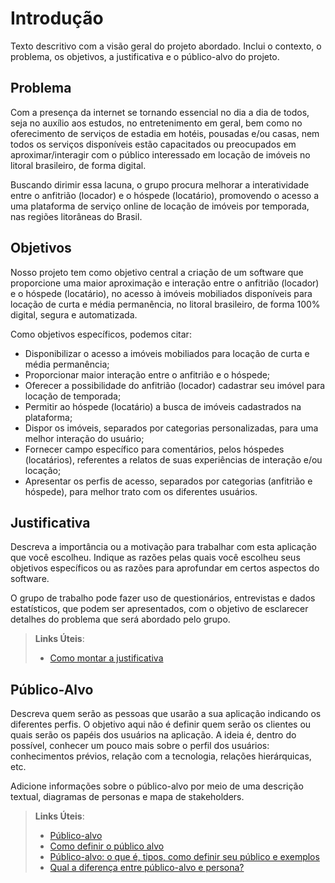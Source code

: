 # Introdução

Texto descritivo com a visão geral do projeto abordado. Inclui o contexto, o problema, os objetivos, a justificativa e o público-alvo do projeto.

## Problema

Com a presença da internet se tornando essencial no dia a dia de todos, seja no auxílio aos estudos, no entretenimento em geral, bem como no oferecimento de serviços de estadia em hotéis, pousadas e/ou casas, nem todos os serviços disponíveis estão capacitados ou preocupados em aproximar/interagir com o público interessado em locação de imóveis no litoral brasileiro, de forma digital.

Buscando dirimir essa lacuna, o grupo procura melhorar a interatividade entre o anfitrião (locador) e o hóspede (locatário), promovendo o acesso a uma plataforma de serviço online de locação de imóveis por temporada, nas regiões litorâneas do Brasil.


## Objetivos

Nosso projeto tem como objetivo central a criação de um software que proporcione uma maior aproximação e interação entre o anfitrião (locador) e o hóspede (locatário), no acesso à imóveis mobiliados disponíveis para locação de curta e média permanência, no litoral brasileiro, de forma 100% digital, segura e automatizada. 

Como objetivos específicos, podemos citar:

- Disponibilizar o acesso a imóveis mobiliados para locação de curta e média permanência;
- Proporcionar maior interação entre o anfitrião e o hóspede;
- Oferecer a possibilidade do anfitrião (locador) cadastrar seu imóvel para locação de temporada;
- Permitir ao hóspede (locatário) a busca de imóveis cadastrados na plataforma;
- Dispor os imóveis, separados por categorias personalizadas, para uma melhor interação do usuário;
- Fornecer campo específico para comentários, pelos hóspedes (locatários), referentes a relatos de suas experiências de interação e/ou locação;
- Apresentar os perfis de acesso, separados por categorias (anfitrião e hóspede), para melhor trato com os diferentes usuários.


## Justificativa

Descreva a importância ou a motivação para trabalhar com esta aplicação que você escolheu. Indique as razões pelas quais você escolheu seus objetivos específicos ou as razões para aprofundar em certos aspectos do software.

O grupo de trabalho pode fazer uso de questionários, entrevistas e dados estatísticos, que podem ser apresentados, com o objetivo de esclarecer detalhes do problema que será abordado pelo grupo.

> **Links Úteis**:
> - [Como montar a justificativa](https://guiadamonografia.com.br/como-montar-justificativa-do-tcc/)

## Público-Alvo

Descreva quem serão as pessoas que usarão a sua aplicação indicando os diferentes perfis. O objetivo aqui não é definir quem serão os clientes ou quais serão os papéis dos usuários na aplicação. A ideia é, dentro do possível, conhecer um pouco mais sobre o perfil dos usuários: conhecimentos prévios, relação com a tecnologia, relações
hierárquicas, etc.

Adicione informações sobre o público-alvo por meio de uma descrição textual, diagramas de personas e mapa de stakeholders.

> **Links Úteis**:
> - [Público-alvo](https://blog.hotmart.com/pt-br/publico-alvo/)
> - [Como definir o público alvo](https://exame.com/pme/5-dicas-essenciais-para-definir-o-publico-alvo-do-seu-negocio/)
> - [Público-alvo: o que é, tipos, como definir seu público e exemplos](https://klickpages.com.br/blog/publico-alvo-o-que-e/)
> - [Qual a diferença entre público-alvo e persona?](https://rockcontent.com/blog/diferenca-publico-alvo-e-persona/)
